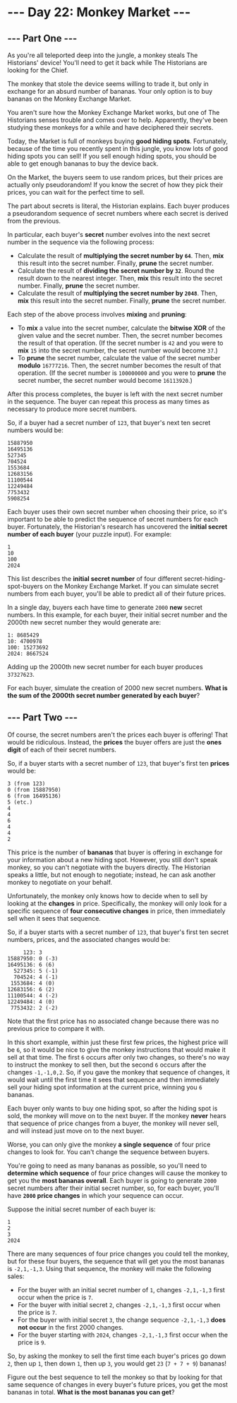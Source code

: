 # --- Day 22: Monkey Market ---

## --- Part One ---

As you're all teleported deep into the jungle, a monkey steals The Historians' device! You'll need to get it back while
The Historians are looking for the Chief.

The monkey that stole the device seems willing to trade it, but only in exchange for an absurd number of bananas. Your
only option is to buy bananas on the Monkey Exchange Market.

You aren't sure how the Monkey Exchange Market works, but one of The Historians senses trouble and comes over to help.
Apparently, they've been studying these monkeys for a while and have deciphered their secrets.

Today, the Market is full of monkeys buying **good hiding spots**. Fortunately, because of the time you recently spent
in
this jungle, you know lots of good hiding spots you can sell! If you sell enough hiding spots, you should be able to get
enough bananas to buy the device back.

On the Market, the buyers seem to use random prices, but their prices are actually only pseudorandom! If you know the
secret of how they pick their prices, you can wait for the perfect time to sell.

The part about secrets is literal, the Historian explains. Each buyer produces a pseudorandom sequence of secret numbers
where each secret is derived from the previous.

In particular, each buyer's **secret** number evolves into the next secret number in the sequence via the following
process:

- Calculate the result of **multiplying the secret number by `64`**. Then, **mix** this result into the secret number.
  Finally,   **prune** the secret number.
- Calculate the result of **dividing the secret number by `32`**. Round the result down to the nearest integer. Then,
  **mix** this result into the secret number. Finally, **prune** the secret number.
- Calculate the result of **multiplying the secret number by `2048`**. Then, **mix** this result into the secret number.
  Finally,   **prune** the secret number.

Each step of the above process involves **mixing** and **pruning**:

- To **mix** a value into the secret number, calculate the **bitwise XOR** of the given value and the secret number.
  Then, the secret number becomes the result of that operation. (If the secret number is `42` and you were to **mix**
  `15` into the secret number, the secret number would become `37`.)
- To **prune** the secret number, calculate the value of the secret number **modulo** `16777216`. Then, the secret
  number becomes the result of that operation. (If the secret number is `100000000` and you were to **prune** the secret
  number, the secret number would become `16113920`.)

After this process completes, the buyer is left with the next secret number in the sequence. The buyer can repeat this
process as many times as necessary to produce more secret numbers.

So, if a buyer had a secret number of `123`, that buyer's next ten secret numbers would be:

```
15887950
16495136
527345
704524
1553684
12683156
11100544
12249484
7753432
5908254
```

Each buyer uses their own secret number when choosing their price, so it's important to be able to predict the sequence
of secret numbers for each buyer. Fortunately, the Historian's research has uncovered the **initial secret number of
each buyer** (your puzzle input). For example:

```
1
10
100
2024
```

This list describes the **initial secret number** of four different secret-hiding-spot-buyers on the Monkey Exchange
Market. If you can simulate secret numbers from each buyer, you'll be able to predict all of their future prices.

In a single day, buyers each have time to generate `2000` **new** secret numbers. In this example, for each buyer, their
initial secret number and the 2000th new secret number they would generate are:

```
1: 8685429
10: 4700978
100: 15273692
2024: 8667524
```

Adding up the 2000th new secret number for each buyer produces `37327623`.

For each buyer, simulate the creation of 2000 new secret numbers. **What is the sum of the 2000th secret number
generated by each buyer**?

## --- Part Two ---

Of course, the secret numbers aren't the prices each buyer is offering! That would be ridiculous. Instead, the
**prices** the buyer offers are just the **ones digit** of each of their secret numbers.

So, if a buyer starts with a secret number of `123`, that buyer's first ten **prices** would be:

```
3 (from 123)
0 (from 15887950)
6 (from 16495136)
5 (etc.)
4
4
6
4
4
2
```

This price is the number of **bananas** that buyer is offering in exchange for your information about a new hiding spot.
However, you still don't speak monkey, so you can't negotiate with the buyers directly. The Historian speaks a little,
but not enough to negotiate; instead, he can ask another monkey to negotiate on your behalf.

Unfortunately, the monkey only knows how to decide when to sell by looking at the **changes** in price. Specifically,
the monkey will only look for a specific sequence of **four consecutive changes** in price, then immediately sell when
it sees that sequence.

So, if a buyer starts with a secret number of `123`, that buyer's first ten secret numbers, prices, and the associated
changes would be:

```
     123: 3 
15887950: 0 (-3)
16495136: 6 (6)
  527345: 5 (-1)
  704524: 4 (-1)
 1553684: 4 (0)
12683156: 6 (2)
11100544: 4 (-2)
12249484: 4 (0)
 7753432: 2 (-2)
```

Note that the first price has no associated change because there was no previous price to compare it with.

In this short example, within just these first few prices, the highest price will be `6`, so it would be nice to give
the monkey instructions that would make it sell at that time. The first `6` occurs after only two changes, so there's no
way to instruct the monkey to sell then, but the second `6` occurs after the changes `-1,-1,0,2`. So, if you gave the
monkey that sequence of changes, it would wait until the first time it sees that sequence and then immediately sell your
hiding spot information at the current price, winning you `6` bananas.

Each buyer only wants to buy one hiding spot, so after the hiding spot is sold, the monkey will move on to the next
buyer. If the monkey **never** hears that sequence of price changes from a buyer, the monkey will never sell, and will
instead just move on to the next buyer.

Worse, you can only give the monkey **a single sequence** of four price changes to look for. You can't change the
sequence between buyers.

You're going to need as many bananas as possible, so you'll need to **determine which sequence** of four price changes
will cause the monkey to get you the **most bananas overall**. Each buyer is going to generate `2000` secret numbers
after their initial secret number, so, for each buyer, you'll have **`2000` price changes** in which your sequence can
occur.

Suppose the initial secret number of each buyer is:

```
1
2
3
2024
```

There are many sequences of four price changes you could tell the monkey, but for these four buyers, the sequence that
will get you the most bananas is `-2,1,-1,3`. Using that sequence, the monkey will make the following sales:

- For the buyer with an initial secret number of `1`, changes `-2,1,-1,3` first occur when the price is `7`.
- For the buyer with initial secret `2`, changes `-2,1,-1,3` first occur when the price is `7`.
- For the buyer with initial secret `3`, the change sequence `-2,1,-1,3` **does not occur** in the first 2000 changes.
- For the buyer starting with `2024`, changes `-2,1,-1,3` first occur when the price is `9`.

So, by asking the monkey to sell the first time each buyer's prices go down `2`, then up `1`, then down `1`, then up
`3`, you would get `23` (`7 + 7 + 9`) bananas!

Figure out the best sequence to tell the monkey so that by looking for that same sequence of changes in every buyer's
future prices, you get the most bananas in total. **What is the most bananas you can get**?